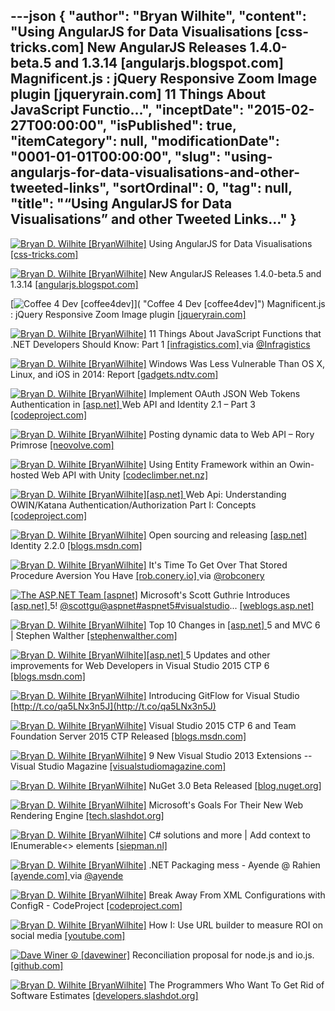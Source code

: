 ---json
{
  "author": "Bryan Wilhite",
  "content": "Using AngularJS for Data Visualisations [css-tricks.com]        New AngularJS Releases 1.4.0-beta.5 and 1.3.14 [angularjs.blogspot.com]        Magnificent.js : jQuery Responsive Zoom Image plugin [jqueryrain.com]        11 Things About JavaScript Functio...",
  "inceptDate": "2015-02-27T00:00:00",
  "isPublished": true,
  "itemCategory": null,
  "modificationDate": "0001-01-01T00:00:00",
  "slug": "using-angularjs-for-data-visualisations-and-other-tweeted-links",
  "sortOrdinal": 0,
  "tag": null,
  "title": "“Using AngularJS for Data Visualisations” and other Tweeted Links…"
}
---

[<img alt="Bryan D. Wilhite [BryanWilhite]" src="https://songhay.blob.core.windows.net/shared-social-twitter/BryanWilhite.jpeg">](http://t.co/UNdqV0Z1zz "Bryan D. Wilhite [BryanWilhite]") Using AngularJS for Data Visualisations [[css-tricks.com] ](https://css-tricks.com/using-angularjs-for-data-visualisations/)

[<img alt="Bryan D. Wilhite [BryanWilhite]" src="https://songhay.blob.core.windows.net/shared-social-twitter/BryanWilhite.jpeg">](http://t.co/UNdqV0Z1zz "Bryan D. Wilhite [BryanWilhite]") New AngularJS Releases 1.4.0-beta.5 and 1.3.14 [[angularjs.blogspot.com] ](http://angularjs.blogspot.com/2015/02/new-angularjs-releases-140-beta5-and.html)

[<img alt="Coffee 4 Dev [coffee4dev]" src="https://songhay.blob.core.windows.net/shared-social-twitter/coffee4dev.png">]( "Coffee 4 Dev [coffee4dev]") Magnificent.js : jQuery Responsive Zoom Image plugin [[jqueryrain.com] ](http://www.jqueryrain.com/2015/02/magnificent-js-jquery-responsive-zoom-image-plugin/?utm_source=feedburner&utm_medium=feed&utm_campaign=Feed%3A+Jqueryrain+%28jQueryRain%29)

[<img alt="Bryan D. Wilhite [BryanWilhite]" src="https://songhay.blob.core.windows.net/shared-social-twitter/BryanWilhite.jpeg">](http://t.co/UNdqV0Z1zz "Bryan D. Wilhite [BryanWilhite]") 11 Things About JavaScript Functions that .NET Developers Should Know: Part 1 [[infragistics.com] ](http://www.infragistics.com/community/blogs/dhananjay_kumar/archive/2015/02/10/all-about-javascript-functions.aspx#.VOle0mVAN50.twitter) via [@Infragistics](http://twitter.com/Infragistics)

[<img alt="Bryan D. Wilhite [BryanWilhite]" src="https://songhay.blob.core.windows.net/shared-social-twitter/BryanWilhite.jpeg">](http://t.co/UNdqV0Z1zz "Bryan D. Wilhite [BryanWilhite]") Windows Was Less Vulnerable Than OS X, Linux, and iOS in 2014: Report [[gadgets.ndtv.com] ](http://gadgets.ndtv.com/laptops/news/windows-was-less-vulnerable-than-os-x-linux-and-ios-in-2014-report-664031)

[<img alt="Bryan D. Wilhite [BryanWilhite]" src="https://songhay.blob.core.windows.net/shared-social-twitter/BryanWilhite.jpeg">](http://t.co/UNdqV0Z1zz "Bryan D. Wilhite [BryanWilhite]") Implement OAuth JSON Web Tokens Authentication in [[asp.net] ](http://www.asp.net/) Web API and Identity 2.1 – Part 3 [[codeproject.com] ](http://www.codeproject.com/Articles/876870/Implement-OAuth-JSON-Web-Tokens-Authentication-in)

[<img alt="Bryan D. Wilhite [BryanWilhite]" src="https://songhay.blob.core.windows.net/shared-social-twitter/BryanWilhite.jpeg">](http://t.co/UNdqV0Z1zz "Bryan D. Wilhite [BryanWilhite]") Posting dynamic data to Web API – Rory Primrose [[neovolve.com] ](http://www.neovolve.com/2015/02/25/posting-dynamic-data-to-web-api/)

[<img alt="Bryan D. Wilhite [BryanWilhite]" src="https://songhay.blob.core.windows.net/shared-social-twitter/BryanWilhite.jpeg">](http://t.co/UNdqV0Z1zz "Bryan D. Wilhite [BryanWilhite]") Using Entity Framework within an Owin-hosted Web API with Unity [[codeclimber.net.nz] ](http://codeclimber.net.nz/archive/2015/02/20/Using-Entity-Framework-within-an-Owin-hosted-Web-API-with.aspx)

[<img alt="Bryan D. Wilhite [BryanWilhite]" src="https://songhay.blob.core.windows.net/shared-social-twitter/BryanWilhite.jpeg">](http://t.co/UNdqV0Z1zz "Bryan D. Wilhite [BryanWilhite]")[[asp.net] ](http://www.asp.net/) Web Api: Understanding OWIN/Katana Authentication/Authorization Part I: Concepts [[codeproject.com] ](http://www.codeproject.com/Articles/876867/ASP-NET-Web-Api-Understanding-OWIN-Katana-Authenti)

[<img alt="Bryan D. Wilhite [BryanWilhite]" src="https://songhay.blob.core.windows.net/shared-social-twitter/BryanWilhite.jpeg">](http://t.co/UNdqV0Z1zz "Bryan D. Wilhite [BryanWilhite]") Open sourcing and releasing [[asp.net] ](http://www.asp.net/) Identity 2.2.0 [[blogs.msdn.com] ](http://blogs.msdn.com/b/webdev/archive/2015/02/20/open-sourcing-and-releasing-asp-net-identity-2-2-0.aspx)

[<img alt="Bryan D. Wilhite [BryanWilhite]" src="https://songhay.blob.core.windows.net/shared-social-twitter/BryanWilhite.jpeg">](http://t.co/UNdqV0Z1zz "Bryan D. Wilhite [BryanWilhite]") It's Time To Get Over That Stored Procedure Aversion You Have [[rob.conery.io] ](http://rob.conery.io/2015/02/21/its-time-to-get-over-that-stored-procedure-aversion-you-have/) via [@robconery](http://twitter.com/robconery)

[<img alt="The ASP.NET Team [aspnet]" src="https://songhay.blob.core.windows.net/shared-social-twitter/aspnet.png">](http://t.co/26wueUGo2K "The ASP.NET Team [aspnet]") Microsoft's Scott Guthrie Introduces [[asp.net] ](http://www.asp.net/) 5! [@scottgu](http://twitter.com/scottgu)[@aspnet](http://twitter.com/aspnet)[#aspnet5](http://search.twitter.com/search?q=%23aspnet5)[#visualstudio](http://search.twitter.com/search?q=%23visualstudio)... [[weblogs.asp.net] ](http://weblogs.asp.net/scottgu/introducing-asp-net-5)

[<img alt="Bryan D. Wilhite [BryanWilhite]" src="https://songhay.blob.core.windows.net/shared-social-twitter/BryanWilhite.jpeg">](http://t.co/UNdqV0Z1zz "Bryan D. Wilhite [BryanWilhite]") Top 10 Changes in [[asp.net] ](http://www.asp.net/) 5 and MVC 6 | Stephen Walther [[stephenwalther.com] ](http://stephenwalther.com/archive/2015/02/24/top-10-changes-in-asp-net-5-and-mvc-6)

[<img alt="Bryan D. Wilhite [BryanWilhite]" src="https://songhay.blob.core.windows.net/shared-social-twitter/BryanWilhite.jpeg">](http://t.co/UNdqV0Z1zz "Bryan D. Wilhite [BryanWilhite]")[[asp.net] ](http://www.asp.net/) 5 Updates and other improvements for Web Developers in Visual Studio 2015 CTP 6 [[blogs.msdn.com] ](http://blogs.msdn.com/b/webdev/archive/2015/02/23/aspnet-5-updates-for-feb-2015.aspx)

[<img alt="Bryan D. Wilhite [BryanWilhite]" src="https://songhay.blob.core.windows.net/shared-social-twitter/BryanWilhite.jpeg">](http://t.co/UNdqV0Z1zz "Bryan D. Wilhite [BryanWilhite]") Introducing GitFlow for Visual Studio [http://t.co/qa5LNx3n5J](http://t.co/qa5LNx3n5J)

[<img alt="Bryan D. Wilhite [BryanWilhite]" src="https://songhay.blob.core.windows.net/shared-social-twitter/BryanWilhite.jpeg">](http://t.co/UNdqV0Z1zz "Bryan D. Wilhite [BryanWilhite]") Visual Studio 2015 CTP 6 and Team Foundation Server 2015 CTP Released [[blogs.msdn.com] ](http://blogs.msdn.com/b/visualstudio/archive/2015/02/23/visual-studio-2015-ctp-6-and-team-foundation-server-2015-ctp-released.aspx)

[<img alt="Bryan D. Wilhite [BryanWilhite]" src="https://songhay.blob.core.windows.net/shared-social-twitter/BryanWilhite.jpeg">](http://t.co/UNdqV0Z1zz "Bryan D. Wilhite [BryanWilhite]") 9 New Visual Studio 2013 Extensions -- Visual Studio Magazine [[visualstudiomagazine.com] ](https://visualstudiomagazine.com/articles/2015/02/01/9-new-visual-studio-2013-extensions.aspx)

[<img alt="Bryan D. Wilhite [BryanWilhite]" src="https://songhay.blob.core.windows.net/shared-social-twitter/BryanWilhite.jpeg">](http://t.co/UNdqV0Z1zz "Bryan D. Wilhite [BryanWilhite]") NuGet 3.0 Beta Released [[blog.nuget.org] ](http://blog.nuget.org/20150223/nuget-3.0-beta.html)

[<img alt="Bryan D. Wilhite [BryanWilhite]" src="https://songhay.blob.core.windows.net/shared-social-twitter/BryanWilhite.jpeg">](http://t.co/UNdqV0Z1zz "Bryan D. Wilhite [BryanWilhite]") Microsoft's Goals For Their New Web Rendering Engine [[tech.slashdot.org] ](http://tech.slashdot.org/story/15/02/26/2042238/microsofts-goals-for-their-new-web-rendering-engine?utm_source=rss1.0mainlinkanon&utm_medium=feed)

[<img alt="Bryan D. Wilhite [BryanWilhite]" src="https://songhay.blob.core.windows.net/shared-social-twitter/BryanWilhite.jpeg">](http://t.co/UNdqV0Z1zz "Bryan D. Wilhite [BryanWilhite]") C# solutions and more | Add context to IEnumerable&lt;&gt; elements [[siepman.nl] ](http://www.siepman.nl/blog/post/2015/02/09/Add-context-to-IEnumerable-elements.aspx)

[<img alt="Bryan D. Wilhite [BryanWilhite]" src="https://songhay.blob.core.windows.net/shared-social-twitter/BryanWilhite.jpeg">](http://t.co/UNdqV0Z1zz "Bryan D. Wilhite [BryanWilhite]") .NET Packaging mess - Ayende @ Rahien [[ayende.com] ](http://ayende.com/blog/169857/net-packaging-mess) via [@ayende](http://twitter.com/ayende)

[<img alt="Bryan D. Wilhite [BryanWilhite]" src="https://songhay.blob.core.windows.net/shared-social-twitter/BryanWilhite.jpeg">](http://t.co/UNdqV0Z1zz "Bryan D. Wilhite [BryanWilhite]") Break Away From XML Configurations with ConfigR - CodeProject [[codeproject.com] ](http://www.codeproject.com/Articles/876866/Break-Away-From-XML-Configurations-with-ConfigR)

[<img alt="Bryan D. Wilhite [BryanWilhite]" src="https://songhay.blob.core.windows.net/shared-social-twitter/BryanWilhite.jpeg">](http://t.co/UNdqV0Z1zz "Bryan D. Wilhite [BryanWilhite]") How I: Use URL builder to measure ROI on social media [[youtube.com] ](https://www.youtube.com/watch?v=USRLez_6Me0&feature=youtube_gdata)

[<img alt="Dave Winer ☮ [davewiner]" src="https://songhay.blob.core.windows.net/shared-social-twitter/davewiner.jpeg">](http://t.co/fuxogiHMsn "Dave Winer ☮ [davewiner]") Reconciliation proposal for node.js and io.js. [[github.com] ](https://github.com/nodejs/io.js/issues/978)

[<img alt="Bryan D. Wilhite [BryanWilhite]" src="https://songhay.blob.core.windows.net/shared-social-twitter/BryanWilhite.jpeg">](http://t.co/UNdqV0Z1zz "Bryan D. Wilhite [BryanWilhite]") The Programmers Who Want To Get Rid of Software Estimates [[developers.slashdot.org] ](http://developers.slashdot.org/story/15/02/26/2025205/the-programmers-who-want-to-get-rid-of-software-estimates?utm_source=rss1.0mainlinkanon&utm_medium=feed)
